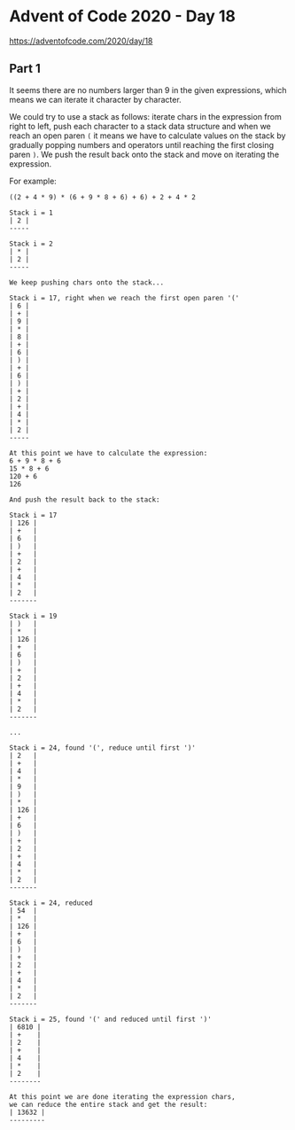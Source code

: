 # Advent of Code 2020 - Day 18

https://adventofcode.com/2020/day/18

## Part 1

It seems there are no numbers larger than 9 in the given expressions, which means we can iterate it character by character.

We could try to use a stack as follows: iterate chars in the expression from right to left, push each character to a stack data structure and when we reach an open paren `(` it means we have to calculate values on the stack by gradually popping numbers and operators until reaching the first closing paren `)`. We push the result back onto the stack and move on iterating the expression.

For example:

```
((2 + 4 * 9) * (6 + 9 * 8 + 6) + 6) + 2 + 4 * 2

Stack i = 1
| 2 |
-----

Stack i = 2
| * |
| 2 |
-----

We keep pushing chars onto the stack...

Stack i = 17, right when we reach the first open paren '('
| 6 |
| + |
| 9 |
| * |
| 8 |
| + |
| 6 |
| ) |
| + |
| 6 |
| ) |
| + |
| 2 |
| + |
| 4 |
| * |
| 2 |
-----

At this point we have to calculate the expression:
6 + 9 * 8 + 6
15 * 8 + 6
120 + 6
126

And push the result back to the stack:

Stack i = 17
| 126 |
| +   |
| 6   |
| )   |
| +   |
| 2   |
| +   |
| 4   |
| *   |
| 2   |
-------

Stack i = 19
| )   |
| *   |
| 126 |
| +   |
| 6   |
| )   |
| +   |
| 2   |
| +   |
| 4   |
| *   |
| 2   |
-------

...

Stack i = 24, found '(', reduce until first ')'
| 2   |
| +   |
| 4   |
| *   |
| 9   |
| )   |
| *   |
| 126 |
| +   |
| 6   |
| )   |
| +   |
| 2   |
| +   |
| 4   |
| *   |
| 2   |
-------

Stack i = 24, reduced
| 54  |
| *   |
| 126 |
| +   |
| 6   |
| )   |
| +   |
| 2   |
| +   |
| 4   |
| *   |
| 2   |
-------

Stack i = 25, found '(' and reduced until first ')'
| 6810 |
| +    |
| 2    |
| +    |
| 4    |
| *    |
| 2    |
--------

At this point we are done iterating the expression chars,
we can reduce the entire stack and get the result:
| 13632 |
---------

```
